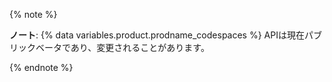 {% note %}

**ノート**: {% data variables.product.prodname_codespaces %} APIは現在パブリックベータであり、変更されることがあります。

{% endnote %}
